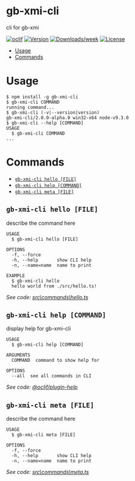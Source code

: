 gb-xmi-cli
==========

cli for gb-xmi

[![oclif](https://img.shields.io/badge/cli-oclif-brightgreen.svg)](https://oclif.io)
[![Version](https://img.shields.io/npm/v/gb-xmi-cli.svg)](https://npmjs.org/package/gb-xmi-cli)
[![Downloads/week](https://img.shields.io/npm/dw/gb-xmi-cli.svg)](https://npmjs.org/package/gb-xmi-cli)
[![License](https://img.shields.io/npm/l/gb-xmi-cli.svg)](https://github.com/GaryB432/gb-xmi/blob/master/package.json)

<!-- toc -->
* [Usage](#usage)
* [Commands](#commands)
<!-- tocstop -->
# Usage
<!-- usage -->
```sh-session
$ npm install -g gb-xmi-cli
$ gb-xmi-cli COMMAND
running command...
$ gb-xmi-cli (-v|--version|version)
gb-xmi-cli/2.0.0-alpha.0 win32-x64 node-v9.3.0
$ gb-xmi-cli --help [COMMAND]
USAGE
  $ gb-xmi-cli COMMAND
...
```
<!-- usagestop -->
# Commands
<!-- commands -->
* [`gb-xmi-cli hello [FILE]`](#gb-xmi-cli-hello-file)
* [`gb-xmi-cli help [COMMAND]`](#gb-xmi-cli-help-command)
* [`gb-xmi-cli meta [FILE]`](#gb-xmi-cli-meta-file)

## `gb-xmi-cli hello [FILE]`

describe the command here

```
USAGE
  $ gb-xmi-cli hello [FILE]

OPTIONS
  -f, --force
  -h, --help       show CLI help
  -n, --name=name  name to print

EXAMPLE
  $ gb-xmi-cli hello
  hello world from ./src/hello.ts!
```

_See code: [src\commands\hello.ts](https://github.com/GaryB432/gb-xmi/blob/v2.0.0-alpha.0/src\commands\hello.ts)_

## `gb-xmi-cli help [COMMAND]`

display help for gb-xmi-cli

```
USAGE
  $ gb-xmi-cli help [COMMAND]

ARGUMENTS
  COMMAND  command to show help for

OPTIONS
  --all  see all commands in CLI
```

_See code: [@oclif/plugin-help](https://github.com/oclif/plugin-help/blob/v2.1.4/src\commands\help.ts)_

## `gb-xmi-cli meta [FILE]`

describe the command here

```
USAGE
  $ gb-xmi-cli meta [FILE]

OPTIONS
  -f, --force
  -h, --help       show CLI help
  -n, --name=name  name to print
```

_See code: [src\commands\meta.ts](https://github.com/GaryB432/gb-xmi/blob/v2.0.0-alpha.0/src\commands\meta.ts)_
<!-- commandsstop -->
